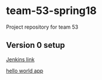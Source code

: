 # team-53-spring18
Project repository for team 53

## Version 0 setup

[Jenkins link](http://ec2-18-221-236-132.us-east-2.compute.amazonaws.com:8080/)

[hello world app](http://ec2-18-220-171-46.us-east-2.compute.amazonaws.com:8080/)
